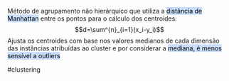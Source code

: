 Método de agrupamento não hierárquico que utiliza a <mark style="background: #ADCCFFA6;">distância de Manhattan</mark> entre os pontos para o cálculo dos centroides:
$$d=\sum^{n}_{i=1}(x_i-y_i)$$
Ajusta os centroides com base nos valores medianos de cada dimensão das instâncias atribuídas ao cluster e por considerar a <mark style="background: #ADCCFFA6;">mediana, é menos sensível a outliers</mark>


#clustering